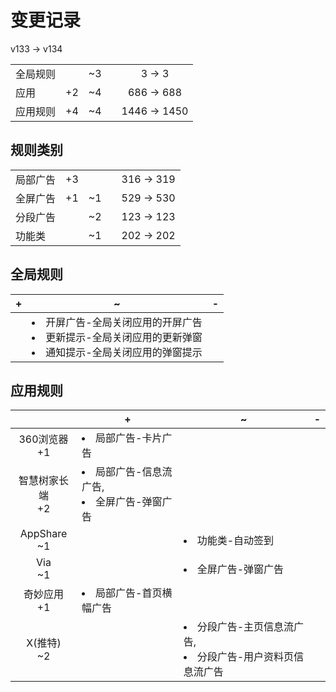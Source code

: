 # 变更记录

v133 -> v134

||||||
|-|:-:|:-:|:-:|:-:|
|全局规则||~3||3 -> 3|
|应用|+2|~4||686 -> 688|
|应用规则|+4|~4||1446 -> 1450|

## 规则类别

||||||
|-|:-:|:-:|:-:|:-:|
|局部广告|+3|||316 -> 319|
|全屏广告|+1|~1||529 -> 530|
|分段广告||~2||123 -> 123|
|功能类||~1||202 -> 202|

## 全局规则

|+|~|-|
|-|-|-|
||<li>开屏广告-全局关闭应用的开屏广告<li>更新提示-全局关闭应用的更新弹窗<li>通知提示-全局关闭应用的弹窗提示||

## 应用规则

||+|~|-|
|:-:|-|-|-|
|360浏览器<br>+1|<li>局部广告-卡片广告|||
|智慧树家长端<br>+2|<li>局部广告-信息流广告,<li>全屏广告-弹窗广告|||
|AppShare<br>~1||<li>功能类-自动签到||
|Via<br>~1||<li>全屏广告-弹窗广告||
|奇妙应用<br>+1|<li>局部广告-首页横幅广告|||
|X(推特)<br>~2||<li>分段广告-主页信息流广告,<li>分段广告-用户资料页信息流广告||
